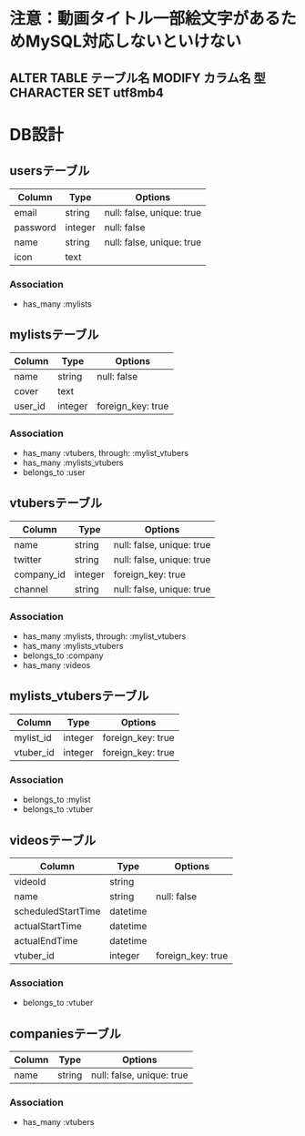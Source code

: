 # 注意：動画タイトル一部絵文字があるためMySQL対応しないといけない
## ALTER TABLE テーブル名 MODIFY カラム名 型 CHARACTER SET utf8mb4

# DB設計
## usersテーブル
|Column|Type|Options|
|------|----|-------|
|email|string|null: false, unique: true|
|password|integer|null: false|
|name|string|null: false, unique: true|
|icon|text||
### Association
- has_many :mylists

## mylistsテーブル
|Column|Type|Options|
|------|----|-------|
|name|string|null: false|
|cover|text||
|user_id|integer|foreign_key: true|
### Association
- has_many :vtubers, through: :mylist_vtubers
- has_many :mylists_vtubers
- belongs_to :user

## vtubersテーブル
|Column|Type|Options|
|------|----|-------|
|name|string|null: false, unique: true|
|twitter|string|null: false, unique: true|
|company_id|integer|foreign_key: true|
|channel|string|null: false, unique: true|
### Association
- has_many :mylists, through: :mylist_vtubers
- has_many :mylists_vtubers
- belongs_to :company
- has_many :videos

## mylists_vtubersテーブル
|Column|Type|Options|
|------|----|-------|
|mylist_id|integer|foreign_key: true|
|vtuber_id|integer|foreign_key: true|
### Association
- belongs_to :mylist
- belongs_to :vtuber

## videosテーブル
|Column|Type|Options|
|------|----|-------|
|videoId|string||
|name|string|null: false|
|scheduledStartTime|datetime||
|actualStartTime|datetime||
|actualEndTime|datetime||
|vtuber_id|integer|foreign_key: true|
### Association
- belongs_to :vtuber

## companiesテーブル
|Column|Type|Options|
|------|----|-------|
|name|string|null: false, unique: true|
### Association
- has_many :vtubers